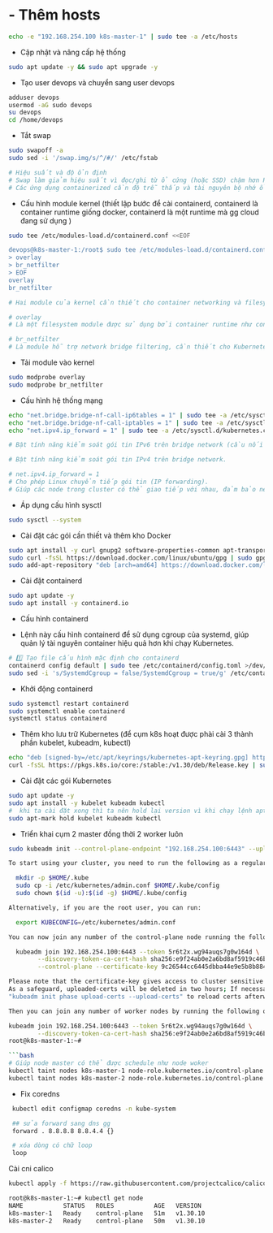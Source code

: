 # - Thêm hosts

```bash
echo -e "192.168.254.100 k8s-master-1" | sudo tee -a /etc/hosts
```

- Cập nhật và nâng cấp hệ thống

```bash
sudo apt update -y && sudo apt upgrade -y
```

- Tạo user devops và chuyển sang user devops

```bash
adduser devops
usermod -aG sudo devops
su devops
cd /home/devops
```

- Tắt swap

```bash
sudo swapoff -a
sudo sed -i '/swap.img/s/^/#/' /etc/fstab

# Hiệu suất và độ ổn định
# Swap làm giảm hiệu suất vì đọc/ghi từ ổ cứng (hoặc SSD) chậm hơn RAM.
# Các ứng dụng containerized cần độ trễ thấp và tài nguyên bộ nhớ ổn định, nên Kubernetes yêu cầu chạy hoàn toàn trên RAM.

```



- Cấu hình module kernel (thiết lập bước để cài containerd, containerd là  container runtime giống docker, containerd là một runtime mà gg cloud đang sử dụng ) 

```bash
sudo tee /etc/modules-load.d/containerd.conf <<EOF

devops@k8s-master-1:/root$ sudo tee /etc/modules-load.d/containerd.conf <<EOF
> overlay
> br_netfilter
> EOF
overlay
br_netfilter
```

```bash
# Hai module của kernel cần thiết cho container networking và filesystem.

# overlay
# Là một filesystem module được sử dụng bởi container runtime như containerd hoặc Docker.

# br_netfilter
# Là module hỗ trợ network bridge filtering, cần thiết cho Kubernetes để quản lý iptables và Network Policy.
```

- Tải module vào kernel

```bash
sudo modprobe overlay
sudo modprobe br_netfilter

```

- Cấu hình hệ thống mạng

```bash
echo "net.bridge.bridge-nf-call-ip6tables = 1" | sudo tee -a /etc/sysctl.d/kubernetes.conf
echo "net.bridge.bridge-nf-call-iptables = 1" | sudo tee -a /etc/sysctl.d/kubernetes.conf
echo "net.ipv4.ip_forward = 1" | sudo tee -a /etc/sysctl.d/kubernetes.conf

# Bật tính năng kiểm soát gói tin IPv6 trên bridge network (cầu nối mạng).

# Bật tính năng kiểm soát gói tin IPv4 trên bridge network.

# net.ipv4.ip_forward = 1
# Cho phép Linux chuyển tiếp gói tin (IP forwarding).
# Giúp các node trong cluster có thể giao tiếp với nhau, đảm bảo network giữa các pod hoạt động tốt.
```

- Áp dụng cấu hình sysctl

```bash
sudo sysctl --system
```


- Cài đặt các gói cần thiết và thêm kho Docker

```bash
sudo apt install -y curl gnupg2 software-properties-common apt-transport-https ca-certificates
sudo curl -fsSL https://download.docker.com/linux/ubuntu/gpg | sudo gpg --dearmour -o /etc/apt/trusted.gpg.d/docker.gpg
sudo add-apt-repository "deb [arch=amd64] https://download.docker.com/linux/ubuntu $(lsb_release -cs) stable"
```

- Cài đặt containerd

```bash
sudo apt update -y
sudo apt install -y containerd.io
```

- Cấu hình containerd

- Lệnh này cấu hình containerd để sử dụng cgroup của systemd, giúp quản lý tài nguyên container hiệu quả hơn khi chạy Kubernetes.

```bash
# 1️⃣ Tạo file cấu hình mặc định cho containerd
containerd config default | sudo tee /etc/containerd/config.toml >/dev/null 2>&1
sudo sed -i 's/SystemdCgroup = false/SystemdCgroup = true/g' /etc/containerd/config.toml
```

- Khởi động containerd
```bash
sudo systemctl restart containerd
sudo systemctl enable containerd
systemctl status containerd
```

- Thêm kho lưu trữ Kubernetes (để cụm k8s hoạt được phài cài 3 thành phần kubelet, kubeadm, kubectl)
```bash
echo "deb [signed-by=/etc/apt/keyrings/kubernetes-apt-keyring.gpg] https://pkgs.k8s.io/core:/stable:/v1.30/deb/ /" | sudo tee /etc/apt/sources.list.d/kubernetes.list
curl -fsSL https://pkgs.k8s.io/core:/stable:/v1.30/deb/Release.key | sudo gpg --dearmor -o /etc/apt/keyrings/kubernetes-apt-keyring.gpg
```

- Cài đặt các gói Kubernetes
```bash
sudo apt update -y
sudo apt install -y kubelet kubeadm kubectl
#  khi ta cài đặt xong thì ta nên hold lại version vì khi chạy lệnh apt update rồi apt upgrade thì hệ thống sẽ cập nhật gói package lên và nếu ta hold lại cái version này có thể  mọt vài thành phần cập nhật lên dẫn đến cụm của ta bị lỗi
sudo apt-mark hold kubelet kubeadm kubectl
```


- Triển khai cụm 2 master đồng thời 2 worker luôn

```bash
sudo kubeadm init --control-plane-endpoint "192.168.254.100:6443" --upload-certs
```

```bash
To start using your cluster, you need to run the following as a regular user:

  mkdir -p $HOME/.kube
  sudo cp -i /etc/kubernetes/admin.conf $HOME/.kube/config
  sudo chown $(id -u):$(id -g) $HOME/.kube/config

Alternatively, if you are the root user, you can run:

  export KUBECONFIG=/etc/kubernetes/admin.conf
```

```bash
You can now join any number of the control-plane node running the following command on each as root:

  kubeadm join 192.168.254.100:6443 --token 5r6t2x.wg94auqs7g0w164d \
        --discovery-token-ca-cert-hash sha256:e9f24ab0e2a6bd8af5919c46b0ea27a00cc6faeaf3cc6a439473ad5dbc721eae \
        --control-plane --certificate-key 9c26544cc6445dbba44e9e5b8b8849f49f26ddc2f00aa7a945223683c0902c98

Please note that the certificate-key gives access to cluster sensitive data, keep it secret!
As a safeguard, uploaded-certs will be deleted in two hours; If necessary, you can use
"kubeadm init phase upload-certs --upload-certs" to reload certs afterward.

Then you can join any number of worker nodes by running the following on each as root:

kubeadm join 192.168.254.100:6443 --token 5r6t2x.wg94auqs7g0w164d \
        --discovery-token-ca-cert-hash sha256:e9f24ab0e2a6bd8af5919c46b0ea27a00cc6faeaf3cc6a439473ad5dbc721eae
root@k8s-master-1:~#
```

```bash
```bash
# Giúp node master có thể được schedule như node woker
kubectl taint nodes k8s-master-1 node-role.kubernetes.io/control-plane:NoSchedule-
kubectl taint nodes k8s-master-2 node-role.kubernetes.io/control-plane:NoSchedule-
```

- Fix coredns
```bash
 kubectl edit configmap coredns -n kube-system

 ## sửa forward sang dns gg
 forward . 8.8.8.8 8.8.4.4 {}

 # xóa dòng có chữ loop
 loop

```

Cài cni calico
```bash
kubectl apply -f https://raw.githubusercontent.com/projectcalico/calico/v3.25.0/manifests/calico.yaml
```

```bash
root@k8s-master-1:~# kubectl get node
NAME           STATUS   ROLES           AGE   VERSION
k8s-master-1   Ready    control-plane   51m   v1.30.10
k8s-master-2   Ready    control-plane   50m   v1.30.10
```